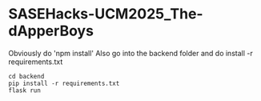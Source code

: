 # SASEHacks-UCM2025_The-dApperBoys

Obviously do 'npm install'
Also go into the backend folder and do install -r requirements.txt

```
cd backend
pip install -r requirements.txt
flask run

```
